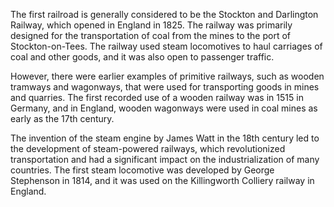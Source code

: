 The first railroad is generally considered to be the Stockton and Darlington Railway, which opened in England in 1825. The railway was primarily designed for the transportation of coal from the mines to the port of Stockton-on-Tees. The railway used steam locomotives to haul carriages of coal and other goods, and it was also open to passenger traffic.

However, there were earlier examples of primitive railways, such as wooden tramways and wagonways, that were used for transporting goods in mines and quarries. The first recorded use of a wooden railway was in 1515 in Germany, and in England, wooden wagonways were used in coal mines as early as the 17th century.

The invention of the steam engine by James Watt in the 18th century led to the development of steam-powered railways, which revolutionized transportation and had a significant impact on the industrialization of many countries. The first steam locomotive was developed by George Stephenson in 1814, and it was used on the Killingworth Colliery railway in England.